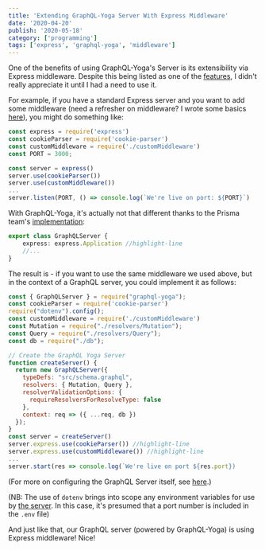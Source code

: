 ```yaml
---
title: 'Extending GraphQL-Yoga Server With Express Middleware'
date: '2020-04-20'
publish: '2020-05-18'
category: ['programming']
tags: ['express', 'graphql-yoga', 'middleware']
---
```


One of the benefits of using GraphQL-Yoga's Server is its extensibility via Express middleware. Despite this being listed as one of the [features](https://github.com/prisma-labs/graphql-yoga#features), I didn't really appreciate it until I had a need to use it.

For example, if you have a standard Express server and you want to add some middleware (need a refresher on middleware? I wrote some basics [here](https://stephencharlesweiss.com/blog/2019-11-21/basic-middleware-node/)), you might do something like:

```javascript:title=server/index.js
const express = require('express')
const cookieParser = require('cookie-parser')
const customMiddleware = require('./customMiddleware')
const PORT = 3000;

const server = express()
server.use(cookieParser())
server.use(customMiddleware())
...
server.listen(PORT, () => console.log(`We're live on port: ${PORT}`)
```

With GraphQL-Yoga, it's actually not that different thanks to the Prisma team's [implementation](https://github.com/prisma-labs/graphql-yoga/blob/master/src/index.ts#L68):

```javascript:title=graphql-yoga/src/index.ts
export class GraphQLServer {
    express: express.Application //highlight-line
    //...
}
```

The result is - if you want to use the same middleware we used above, but in the context of a GraphQL server, you could implement it as follows:

```javascript:title=src/index.js
const { GraphQLServer } = require("graphql-yoga");
const cookieParser = require('cookie-parser')
require("dotenv").config();
const customMiddleware = require('./customMiddleware')
const Mutation = require("./resolvers/Mutation");
const Query = require("./resolvers/Query");
const db = require("./db");

// Create the GraphQL Yoga Server
function createServer() {
  return new GraphQLServer({
    typeDefs: "src/schema.graphql",
    resolvers: { Mutation, Query },
    resolverValidationOptions: {
      requireResolversForResolveType: false
    },
    context: req => ({ ...req, db })
  });
}
const server = createServer()
server.express.use(cookieParser()) //highlight-line
server.express.use(customMiddleware()) //highlight-line
...
server.start(res => console.log(`We're live on port ${res.port})
```

(For more on configuring the GraphQL Server itself, see [here](../../2020-05-02/resolving-graphql-queries-against-data-layer).)

(NB: The use of `dotenv` brings into scope any environment variables for use by [the server](https://github.com/prisma-labs/graphql-yoga#startoptions-options-callback-options-options--void----null-promisevoid). In this case, it's presumed that a port number is included in the `.env` file)

And just like that, our GraphQL server (powered by GraphQL-Yoga) is using Express middleware! Nice!
